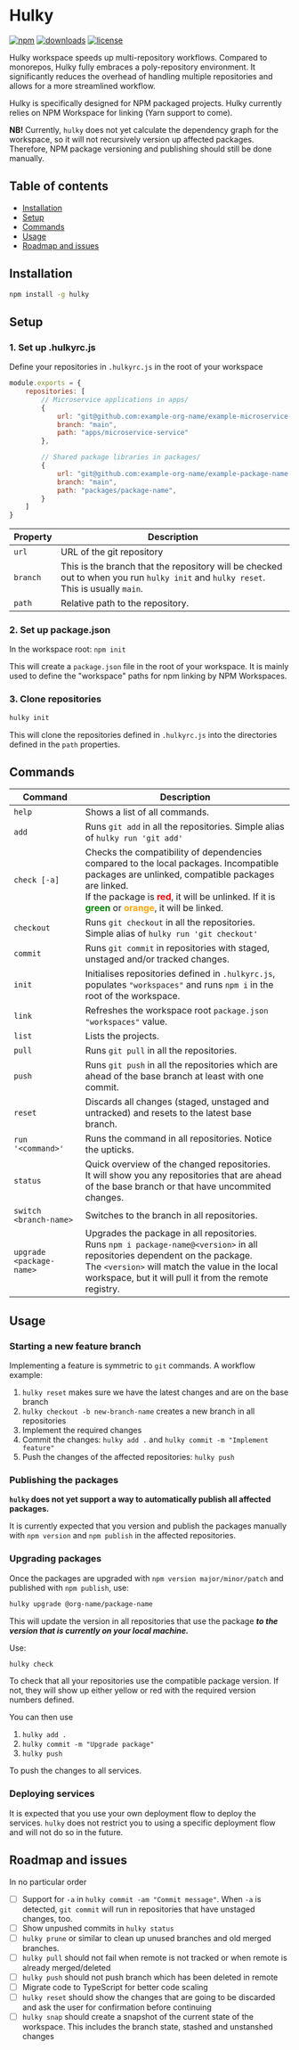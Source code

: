 # Hulky

[![npm](https://img.shields.io/npm/v/hulky.svg?cacheSeconds=3600)](https://www.npmjs.com/package/hulky) [![downloads](https://img.shields.io/npm/dt/hulky.svg?cacheSeconds=3600)](https://www.npmjs.com/package/hulky) [![license](https://img.shields.io/npm/l/hulky.svg?cacheSeconds=3600)](https://www.npmjs.com/package/hulky)

Hulky workspace speeds up multi-repository workflows. Compared to monorepos, Hulky fully embraces a poly-repository environment. It significantly reduces the overhead of handling multiple repositories and allows for a more streamlined workflow.

Hulky is specifically designed for NPM packaged projects. Hulky currently relies on NPM Workspace for linking (Yarn support to come).

**NB!** Currently, `hulky` does not yet calculate the dependency graph for the workspace, so it will not recursively version up affected packages. Therefore, NPM package versioning and publishing should still be done manually.

## Table of contents

- [Installation](#installation)
- [Setup](#setup)
- [Commands](#commands)
- [Usage](#usage)
- [Roadmap and issues](#roadmap-and-issues)

## Installation

```bash
npm install -g hulky
```

## Setup

### 1. Set up .hulkyrc.js

Define your repositories in `.hulkyrc.js` in the root of your workspace

```js
module.exports = {
    repositories: [
        // Microservice applications in apps/
        {
            url: "git@github.com:example-org-name/example-microservice-name.git",
            branch: "main",
            path: "apps/microservice-service"
        },

        // Shared package libraries in packages/
        {
            url: "git@github.com:example-org-name/example-package-name.git",
            branch: "main",
            path: "packages/package-name",
        }
    ]
}
```

| Property | Description |
|---|---|
| `url` | URL of the git repository |
| `branch` | This is the branch that the repository will be checked out to when you run `hulky init` and `hulky reset`. This is usually `main`. |
| `path` | Relative path to the repository. |

### 2. Set up package.json

In the workspace root: `npm init`

This will create a `package.json` file in the root of your workspace. It is mainly used to define the "workspace" paths for npm linking by NPM Workspaces.

### 3. Clone repositories

```bash
hulky init
```

This will clone the repositories defined in `.hulkyrc.js` into the directories defined in the `path` properties.

## Commands

| Command | Description |
|---|---|
| `help` | Shows a list of all commands. |
| `add` | Runs `git add` in all the repositories. Simple alias of `hulky run 'git add'` |
| `check [-a]` | Checks the compatibility of dependencies compared to the local packages. Incompatible packages are unlinked, compatible packages are linked. <br /> If the package is <span style="font-weight:bold;color:red">red</span>, it will be unlinked. If it is <span style="font-weight:bold;color:green">green</span> or <span style="font-weight:bold;color:orange">orange</span>, it will be linked. |
| `checkout` | Runs `git checkout` in all the repositories. Simple alias of `hulky run 'git checkout'` |
| `commit` | Runs `git commit` in repositories with staged, unstaged and/or tracked changes. |
| `init` | Initialises repositories defined in `.hulkyrc.js`, populates `"workspaces"` and runs `npm i` in the root of the workspace. |
| `link` | Refreshes the workspace root `package.json` `"workspaces"` value. |
| `list` | Lists the projects. |
| `pull` | Runs `git pull` in all the repositories. |
| `push` | Runs `git push` in all the repositories which are ahead of the base branch at least with one commit. |
| `reset` | Discards all changes (staged, unstaged and untracked) and resets to the latest base branch. |
| `run '<command>'` | Runs the command in all repositories. Notice the upticks. |
| `status` | Quick overview of the changed repositories. <br /> It will show you any repositories that are ahead of the base branch or that have uncommited changes. |
| `switch <branch-name>` | Switches to the branch in all repositories. |
| `upgrade <package-name>` | Upgrades the package in all repositories. <br /> Runs `npm i package-name@<version>` in all repositories dependent on the package.<br /> The `<version>` will match the value in the local workspace, but it will pull it from the remote registry. |

## Usage

### Starting a new feature branch

Implementing a feature is symmetric to `git` commands. A workflow example:

1. `hulky reset` makes sure we have the latest changes and are on the base branch
2. `hulky checkout -b new-branch-name` creates a new branch in all repositories
3. Implement the required changes
4. Commit the changes: `hulky add .` and `hulky commit -m "Implement feature"`
5. Push the changes of the affected repositories: `hulky push`

### Publishing the packages

**`hulky` does not yet support a way to automatically publish all affected packages.**

It is currently expected that you version and publish the packages manually with `npm version` and `npm publish` in the affected repositories.

### Upgrading packages

Once the packages are upgraded with `npm version major/minor/patch` and published with `npm publish`, use:

```bash
hulky upgrade @org-name/package-name
```

This will update the version in all repositories that use the package **_to the version that is currently on your local machine._**

Use:

```bash
hulky check
```

To check that all your repositories use the compatible package version. If not, they will show up either yellow or red with the required version numbers defined.

You can then use

1. `hulky add .`
2. `hulky commit -m "Upgrade package"`
3. `hulky push`

To push the changes to all services.

### Deploying services

It is expected that you use your own deployment flow to deploy the services. `hulky` does not restrict you to using a specific deployment flow and will not do so in the future.

## Roadmap and issues

In no particular order

- [ ] Support for `-a` in `hulky commit -am "Commit message"`. When `-a` is detected, `git commit` will run in repositories that have unstaged changes, too.
- [ ] Show unpushed commits in `hulky status`
- [ ] `hulky prune` or similar to clean up unused branches and old merged branches.
- [ ] `hulky pull` should not fail when remote is not tracked or when remote is already merged/deleted
- [ ] `hulky push` should not push branch which has been deleted in remote
- [ ] Migrate code to TypeScript for better code scaling
- [ ] `hulky reset` should show the changes that are going to be discarded and ask the user for confirmation before continuing
- [ ] `hulky snap` should create a snapshot of the current state of the workspace. This includes the branch state, stashed and unstanshed changes
